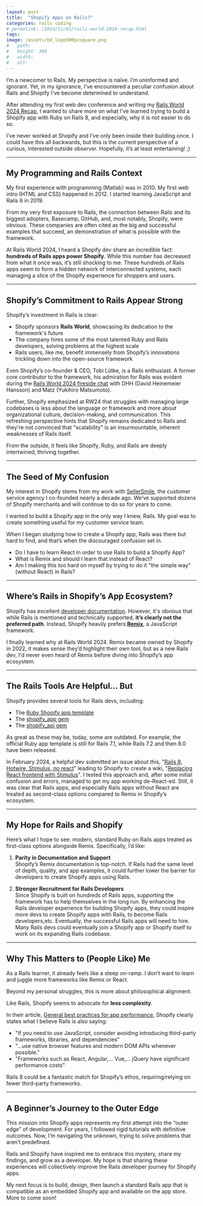 ```yaml
---
layout: post
title:  "Shopify Apps on Rails?"
categories: rails coding
# permalink: /2024/11/01/rails-world-2024-recap.html
tags:
image: /assets/bd_logo500pxsquare.png
#   path: 
#   height: 300
#   width: 
#   alt: 
---
```


I’m a newcomer to Rails. My perspective is naïve. I’m uninformed and ignorant. Yet, in my ignorance, I’ve encountered a peculiar confusion about Rails and Shopify I’ve become determined to understand. 

After attending my first web dev conference and writing my [Rails World 2024 Recap](https://bluedrumlin.com/2024/10/01/rails-world-2024-recap.html), I wanted to share more on what I've learned trying to build a Shopify app with Ruby on Rails 8, and especially, why it is not easier to do so.

I’ve never worked at Shopify and I’ve only been inside their building once. I could have this all backwards, but this is the current perspective of a curious, interested outside observer. Hopefully, it’s at least entertaining! ;)

---

## My Programming and Rails Context

My first experience with programming (Matlab) was in 2010. My first web intro (HTML and CSS) happened in 2012. I started learning JavaScript and Rails 6 in 2019.

From my very first exposure to Rails, the connection between Rails and its biggest adopters, Basecamp, GitHub, and, most notably, Shopify, were obvious. These companies are often cited as the big and successful examples that succeed, an demonstration of what is possible with the framework.

At Rails World 2024, I heard a Shopify dev share an incredible fact: **hundreds of Rails apps power Shopify**. While this number has decreased from what it once was, it’s still shocking to me. These hundreds of Rails apps seem to form a hidden network of interconnected systems, each managing a slice of the Shopify experience for shoppers and users. 

---

## Shopify’s Commitment to Rails Appear Strong

Shopify’s investment in Rails is clear:

- Shopify sponsors **Rails World**, showcasing its dedication to the framework's future
- The company hires some of the most talented Ruby and Rails developers, solving problems at the highest scale  
- Rails users, like me, benefit immensely from Shopify’s innovations trickling down into the open-source framework

Even Shopify’s co-founder & CEO, Tobi Lütke, is a Rails enthusiast. A former core contributor to the framework, his admiration for Rails was evident during the [Rails World 2024 fireside chat](https://www.youtube.com/watch?v=zPBbHu-BKpQ) with DHH (David Heinemeier Hansson) and Matz (Yukihiro Matsumoto).

Further, Shopify emphasized at RW24 that struggles with managing large codebases is less about the language or framework and more about organizational culture, decision-making, and communication. This refreshing perspective hints that Shopify remains dedicated to Rails and they're not convinced that "scalability" is an insurmountable, inherent weaknesses of Rails itself.

From the outside, it feels like Shopify, Ruby, and Rails are deeply intertwined, thriving together.

---

## The Seed of My Confusion

My interest in Shopify stems from my work with [SellerSmile](https://sellersmile.com), the customer service agency I co-founded nearly a decade ago. We’ve supported dozens of Shopify merchants and will continue to do so for years to come.

I wanted to build a Shopify app in the only way I knew, Rails. My goal was to create something useful for my customer service team.

When I began studying how to create a Shopify app, Rails was there but hard to find, and that’s when the discouraged confusion set in.

- Do I have to learn React in order to use Rails to build a Shopify App?
- What is Remix and should I learn that instead of React?
- Am I making this too hard on myself by trying to do it "the simple way" (without React) in Rails?

---

## Where’s Rails in Shopify’s App Ecosystem?

Shopify has excellent [developer documentation](https://shopify.dev/docs). However, it's obvious that while Rails is mentioned and technically supported, **it’s clearly not the preferred path**. Instead, Shopify heavily prefers **[Remix](https://remix.run/)**, a JavaScript framework.

I finally learned why at Rails World 2024. Remix became owned by Shopify in 2022, it makes sense they’d highlight their own tool, but as a new Rails dev, I'd never even heard of Remix before diving into Shopify’s app ecosystem.

---

## The Rails Tools Are Helpful… But

Shopify provides several tools for Rails devs, including:

- The [Ruby Shopify app template](https://github.com/Shopify/shopify-app-template-ruby)
- The [shopify_app gem](https://github.com/Shopify/shopify_app)
- The [shopify_api gem](https://github.com/Shopify/shopify-api-ruby)

As great as these may be, today, some are outdated. For example, the official Ruby app template is still for Rails 7.1, while Rails 7.2 and then 8.0 have been released. 

In February 2024, a helpful dev submitted an issue about this, "[Rails 8, Hotwire, Stimulus, no react](https://github.com/Shopify/shopify-app-template-ruby/issues/122)" leading to Shopify to create a wiki, "[Replacing React frontend with Stimulus](https://github.com/Shopify/shopify-app-template-ruby/wiki/Replacing-React-frontend-with-Stimulus)". I tested this approach and, after some initial confusion and errors, managed to get my app working de-React-ed. Still, it was clear that Rails apps, and especially Rails apps without React are treated as second-class options compared to Remix in Shopify’s ecosystem.

---

## My Hope for Rails and Shopify

Here’s what I hope to see: modern, standard Ruby on Rails apps treated as first-class options alongside Remix. Specifically, I’d like:

1. **Parity in Documentation and Support**  
   Shopify’s Remix documentation is top-notch. If Rails had the same level of depth, quality, and app examples, it could further lower the barrier for developers to create Shopify apps using Rails.

2. **Stronger Recruitment for Rails Developers**  
   Since Shopify is built on hundreds of Rails apps, supporting the framework has to help themselves in the long run. By enhancing the Rails developer experience for building Shopify apps, they could inspire more devs to create Shopify apps with Rails, to become Rails developers,etc. Eventually, the successful Rails apps will need to hire. Many Rails devs could eventually join a Shopify app or Shopify itself to work on its expanding Rails codebase.

---

## Why This Matters to (People Like) Me

As a Rails learner, it already feels like a steep on-ramp. I don’t want to learn and juggle more frameworks like Remix or React. 

Beyond my personal struggles, this is more about philosophical alignment. 

Like Rails, Shopify seems to advocate for **less complexity**.

In their article, [General best practices for app performance](https://shopify.dev/docs/apps/build/performance/general-best-practices#reduce-your-dependency-on-external-frameworks-and-libraries), Shopify clearly states what I believe Rails is also saying:   
- "If you need to use JavaScript, consider avoiding introducing third-party frameworks, libraries, and dependencies"
- "...use native browser features and modern DOM APIs whenever possible."
- "Frameworks such as React, Angular,... Vue,... jQuery have significant performance costs" 

Rails 8 could be a fantastic match for Shopify’s ethos, requiring/relying on fewer third-party frameworks.

---

## A Beginner’s Journey to the Outer Edge

This mission into Shopify apps represents my first attempt into the “outer edge” of development. For years, I followed rigid tutorials with definitive outcomes. Now, I’m navigating the unknown, trying to solve problems that aren’t predefined. 

Rails and Shopify have inspired me to embrace this mystery, share my findings, and grow as a developer. My hope is that sharing these experiences will collectively improve the Rails developer journey for Shopify apps.

My next focus is to build, design, then launch a standard Rails app that is compatible as an embedded Shopify app and available on the app store. More to come soon!
